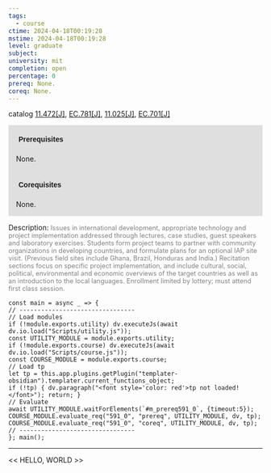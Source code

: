 ```yaml
---
tags:
  - course
ctime: 2024-04-18T00:19:28
mstime: 2024-04-18T00:19:28
level: graduate
subject: 
university: mit
completion: open
percentage: 0
prereq: None.
coreq: None.
---
```


catalog [11.472[J]](http://student.mit.edu/catalog/m11c.html#11.472), [EC.781[J]](http://student.mit.edu/catalog/mECa.html#EC.781), [11.025[J]](http://student.mit.edu/catalog/m11a.html#11.025), [EC.701[J]](http://student.mit.edu/catalog/mECa.html#EC.701)

<span style="display: block; padding: 15px; background-color: rgb(100, 100, 100, 0.2);"><font id="m_prereq591_0" style="display: block; font-family: Arial, sans-serif; font-weight: bold; padding: 5px">Prerequisites</font><br><span id="prereq591_0">None.</span></span>
<span style="display: block; padding: 15px; background-color: rgb(100, 100, 100, 0.2);"><font id="m_coreq591_0" style="display: block; font-family: Arial, sans-serif; font-weight: bold; padding: 5px">Corequisites</font><br><span id="coreq591_0">None.</span></span>

<font style="">Description:</font>
<font style="color: grey; font-size: 0.8rem;">Issues in international development, appropriate technology and project implementation addressed through lectures, case studies, guest speakers and laboratory exercises. Students form project teams to partner with community organizations in developing countries, and formulate plans for an optional IAP site visit. (Previous field sites include Ghana, Brazil, Honduras and India.) Recitation sections focus on specific project implementation, and include cultural, social, political, environmental and economic overviews of the target countries as well as an introduction to the local languages. Enrollment limited by lottery; must attend first class session.</font>

```dataviewjs
const main = async _ => {
// --------------------------------
// Load modules
if (!module.exports.utility) dv.executeJs(await dv.io.load("Scripts/utility.js"));
const UTILITY_MODULE = module.exports.utility;
if (!module.exports.course) dv.executeJs(await dv.io.load("Scripts/course.js"));
const COURSE_MODULE = module.exports.course;
// Load tp
let tp = this.app.plugins.getPlugin("templater-obsidian").templater.current_functions_object;
if (!tp) { dv.paragraph("<font style='color: red'>tp not loaded!</font>"); return; }
// Evaluate
await UTILITY_MODULE.waitForElements(`#m_prereq591_0`, {timeout:5});
COURSE_MODULE.evaluate_req("591_0", "prereq", UTILITY_MODULE, dv, tp);
COURSE_MODULE.evaluate_req("591_0", "coreq", UTILITY_MODULE, dv, tp);
// --------------------------------
}; main();
```

---

<< HELLO, WORLD >>
